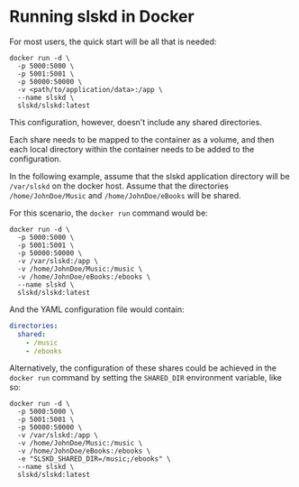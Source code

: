 # Running slskd in Docker

For most users, the quick start will be all that is needed:

```
docker run -d \
  -p 5000:5000 \
  -p 5001:5001 \
  -p 50000:50000 \
  -v <path/to/application/data>:/app \
  --name slskd \
  slskd/slskd:latest
```

This configuration, however, doesn't include any shared directories.

Each share needs to be mapped to the container as a volume, and then each local directory within the container needs to be added to the configuration.

In the following example, assume that the slskd application directory will be `/var/slskd` on the docker host.  Assume that the directories `/home/JohnDoe/Music` and `/home/JohnDoe/eBooks` will be shared.

For this scenario, the `docker run` command would be:

```
docker run -d \
  -p 5000:5000 \
  -p 5001:5001 \
  -p 50000:50000 \
  -v /var/slskd:/app \
  -v /home/JohnDoe/Music:/music \
  -v /home/JohnDoe/eBooks:/ebooks \
  --name slskd \
  slskd/slskd:latest
```

And the YAML configuration file would contain:

```yaml
directories:
  shared:
    - /music
    - /ebooks
```

Alternatively, the configuration of these shares could be achieved in the `docker run` command by setting the `SHARED_DIR` environment variable, like so:

```
docker run -d \
  -p 5000:5000 \
  -p 5001:5001 \
  -p 50000:50000 \
  -v /var/slskd:/app \
  -v /home/JohnDoe/Music:/music \
  -v /home/JohnDoe/eBooks:/ebooks \
  -e "SLSKD_SHARED_DIR=/music;/ebooks" \
  --name slskd \
  slskd/slskd:latest
```